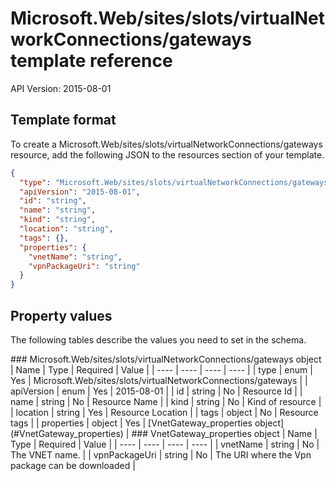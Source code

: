 # Microsoft.Web/sites/slots/virtualNetworkConnections/gateways template reference
API Version: 2015-08-01
## Template format

To create a Microsoft.Web/sites/slots/virtualNetworkConnections/gateways resource, add the following JSON to the resources section of your template.

```json
{
  "type": "Microsoft.Web/sites/slots/virtualNetworkConnections/gateways",
  "apiVersion": "2015-08-01",
  "id": "string",
  "name": "string",
  "kind": "string",
  "location": "string",
  "tags": {},
  "properties": {
    "vnetName": "string",
    "vpnPackageUri": "string"
  }
}
```
## Property values

The following tables describe the values you need to set in the schema.

<a id="Microsoft.Web/sites/slots/virtualNetworkConnections/gateways" />
### Microsoft.Web/sites/slots/virtualNetworkConnections/gateways object
|  Name | Type | Required | Value |
|  ---- | ---- | ---- | ---- |
|  type | enum | Yes | Microsoft.Web/sites/slots/virtualNetworkConnections/gateways |
|  apiVersion | enum | Yes | 2015-08-01 |
|  id | string | No | Resource Id |
|  name | string | No | Resource Name |
|  kind | string | No | Kind of resource |
|  location | string | Yes | Resource Location |
|  tags | object | No | Resource tags |
|  properties | object | Yes | [VnetGateway_properties object](#VnetGateway_properties) |


<a id="VnetGateway_properties" />
### VnetGateway_properties object
|  Name | Type | Required | Value |
|  ---- | ---- | ---- | ---- |
|  vnetName | string | No | The VNET name. |
|  vpnPackageUri | string | No | The URI where the Vpn package can be downloaded |

